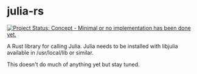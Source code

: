# julia-rs

[![Project Status: Concept - Minimal or no implementation has been done yet.](http://www.repostatus.org/badges/latest/concept.svg)](http://www.repostatus.org/#concept)

A Rust library for calling Julia.
Julia needs to be installed with libjulia available in /usr/local/lib or similar.

This doesn't do much of anything yet but stay tuned.
